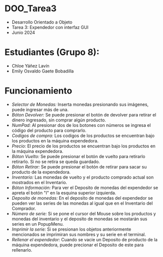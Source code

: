 # DOO_Tarea3
- Desarrollo Orientado a Objeto
- Tarea 3: Expendedor con interfaz GUI
- Junio 2024
  
# Estudiantes (Grupo 8):
- Chloe Yáñez Lavín
- Emily Osvaldo Gaete Bobadilla

# Funcionamiento
- *Selector de Monedas:* Inserta monedas presionando sus imágenes, puede ingresar más de una.
- *Bóton Devolver:* Se puede presionar el botón de devolver para retirar el dinero ingresado, sin comprar algún producto.
- *NumPad:* Al presionar dos de los botones con números se ingresa el código del producto para comprarlo.
- *Codigos de compra:* Los codigos de los productos se encuentran bajo los productos en la máquina expendedora.
- *Precio:* El precio de los productos se encuentran bajo los productos en la máquina expendedora.
- *Bóton Vuelto:* Se puede presionar el botón de vuelto para retirarlo retirarlo. Si no se retira se queda guardado.
- *Bóton Retirar:* Se puede presionar el botón de retirar para sacar su producto de la expendedora.
- *Inventario:* Las monedas de vuelto y el producto comprado actual son mostrados en el Inventario.
- *Bóton Información:* Para ver el Deposito de monedas del expendedor se apreta el botón "I" en la esquina superior izquierda.
- *Deposito de monedas:* En el deposito de monedas del expendedor se pueden ver las series de las monedas al igual que en el Inventario del Comprador.
- *Número de serie:* Si se pone el cursor del Mouse sobre los productos y monedas del inventario y el deposito de monedas se mostarán sus series en un PopupMenu.
- *Imprimir la serie:* Si se presionan los objetos anteriormente mencionados se imprimiran sus nombres y su serie en el terminal.
- *Rellenar el expendedor:* Cuando se vacíe un Deposito de producto de la máquina expendedora, puede precionar el Deposito de este para rellenarlo.